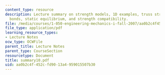 ```yaml
---
content_type: resource
description: Lecture summary on strength models, 1D examples, truss structures, atomic
  bonds, static equilibrium, and strength compatibility.
file: /media/courses/1-050-engineering-mechanics-i-fall-2007/aa0b2c4f452cfd9013a4959015507b30_summary10.pdf
file_type: application/pdf
learning_resource_types:
- Lecture Notes
ocw_type: OCWFile
parent_title: Lecture Notes
parent_type: CourseSection
resourcetype: Document
title: summary10.pdf
uid: aa0b2c4f-452c-fd90-13a4-959015507b30
---
```

